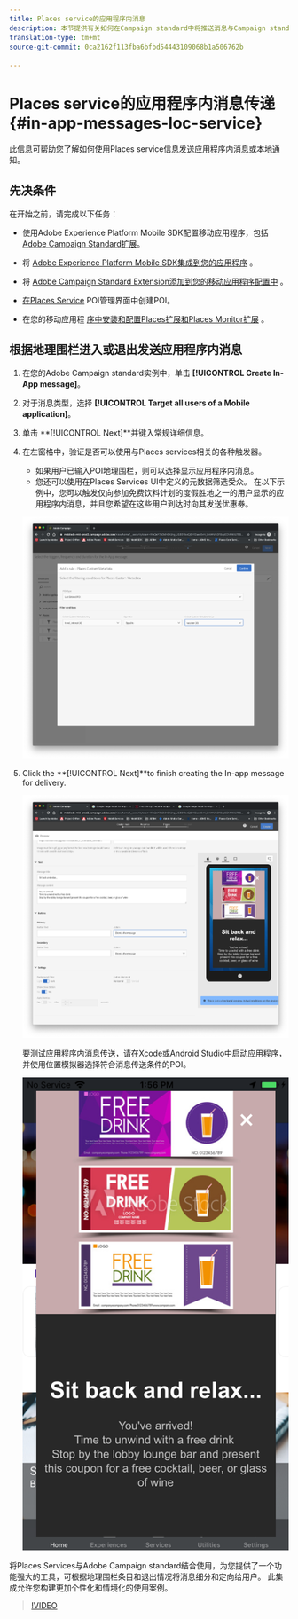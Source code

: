 ```yaml
---
title: Places service的应用程序内消息
description: 本节提供有关如何在Campaign standard中将推送消息与Campaign standard中的应用程序内消息结合使用的信息。
translation-type: tm+mt
source-git-commit: 0ca2162f113fba6bfbd54443109068b1a506762b

---
```



# Places service的应用程序内消息传递 {#in-app-messages-loc-service}

此信息可帮助您了解如何使用Places service信息发送应用程序内消息或本地通知。

## 先决条件

在开始之前，请完成以下任务：

* 使用Adobe Experience Platform Mobile SDK配置移动应用程序，包括 [Adobe Campaign Standard扩展](https://aep-sdks.gitbook.io/docs/using-mobile-extensions/adobe-campaign-standard)。

* 将 [Adobe Experience Platform Mobile SDK集成到您的应用程序](https://aep-sdks.gitbook.io/docs/getting-started/get-the-sdk) 。
* 将 [Adobe Campaign Standard Extension添加到您的移动应用程序配置中](https://aep-sdks.gitbook.io/docs/using-mobile-extensions/adobe-campaign-standard) 。

* [在Places Service](/help/poi-mgmt-ui/create-a-poi-ui.md) POI管理界面中创建POI。

* 在您的移动应用程 [序中安装和配置](/help/places-ext-aep-sdks/places-extension/places-extension.md)[Places扩展和Places Monitor扩展](/help/places-ext-aep-sdks/places-monitor-extension/places-monitor-extension.md) 。

## 根据地理围栏进入或退出发送应用程序内消息

1. 在您的Adobe Campaign standard实例中，单击 **[!UICONTROL Create In-App message]**。
1. 对于消息类型，选择 **[!UICONTROL Target all users of a Mobile application]**。
1. 单击 **[!UICONTROL Next]**并键入常规详细信息。
1. 在左窗格中，验证是否可以使用与Places services相关的各种触发器。

   * 如果用户已输入POI地理围栏，则可以选择显示应用程序内消息。
   * 您还可以使用在Places Services UI中定义的元数据筛选受众。
   在以下示例中，您可以触发仅向参加免费饮料计划的度假胜地之一的用户显示的应用程序内消息，并且您希望在这些用户到达时向其发送优惠券。

   ![“应用程序内消息放置元数据”](/help/assets/last-entered-vacation.png)

1. Click the **[!UICONTROL Next]**to finish creating the In-app message for delivery.

   ![“创建活动”](/help/assets/prepare-ACS.png)

   要测试应用程序内消息传送，请在Xcode或Android Studio中启动应用程序，并使用位置模拟器选择符合消息传送条件的POI。

   ![“饮料优惠券”](/help/assets/drink-coupon-on-app.png)

将Places Services与Adobe Campaign standard结合使用，为您提供了一个功能强大的工具，可根据地理围栏条目和退出情况将消息细分和定向给用户。 此集成允许您构建更加个性化和情境化的使用案例。

>[!VIDEO](https://www.youtube.com/watch?v=ikiTTQw9c-o)